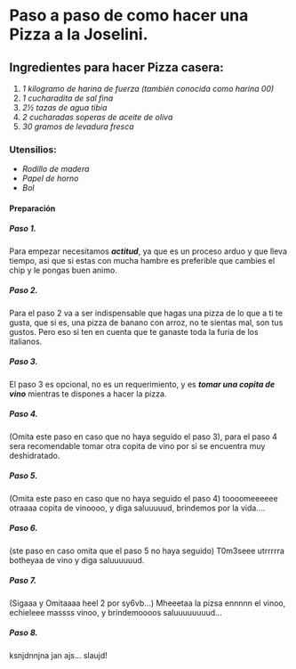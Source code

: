 

# Paso a paso de como hacer una **Pizza** a la **Joselini**.


## Ingredientes para hacer **Pizza** casera:
1. _1 kilogramo de harina de fuerza (también conocida como harina 00)_
2. _1 cucharadita de sal fina_
4. _2½ tazas de agua tibia_
5. _2 cucharadas soperas de aceite de oliva_
8. _30 gramos de levadura fresca_



 ### Utensilios:
*  _Rodillo de madera_
* _Papel de horno_
* _Bol_

#### **Preparación**

##### Paso 1.
 Para empezar necesitamos ***actitud***, ya que es un proceso arduo y que lleva tiempo, asi que si estas con mucha hambre es preferible que cambies el chip y le pongas buen animo.

##### Paso 2. 
 Para el paso 2 va a ser indispensable que hagas una pizza de lo que a ti te gusta, que si es, una pizza de banano con arroz, no te sientas mal, son tus gustos. Pero eso si ten en cuenta que te ganaste toda la furia de los italianos.

##### Paso 3. 
El paso 3 es opcional, no es un requerimiento, y es ***tomar una copita de vino*** mientras te dispones a hacer la pizza.

##### Paso 4. 
(Omita este paso en caso que no haya seguido el paso 3), para el paso 4 sera recomendable tomar otra copita de vino por si se encuentra muy deshidratado.

##### Paso 5. 
(Omita este paso en caso que no haya seguido el paso 4) toooomeeeeee otraaaa copita de vinoooo, y diga saluuuuud, brindemos por la vida....

##### Paso 6.
(ste paso en caso omita  que el paso 5 no haya seguido) T0m3seee utrrrrra botheyaa de vino y diga saluuuuuud.

##### Paso 7. 
(Sigaaa y Omitaaaa heel 2  por sy6vb...) Mheeetaa la   pizsa ennnnn el vinoo, echieleee massss vinoo, y brindemoooos saluuuuuuuud...

##### Paso 8. 
ksnjdnnjna jan ajs... slaujd!
